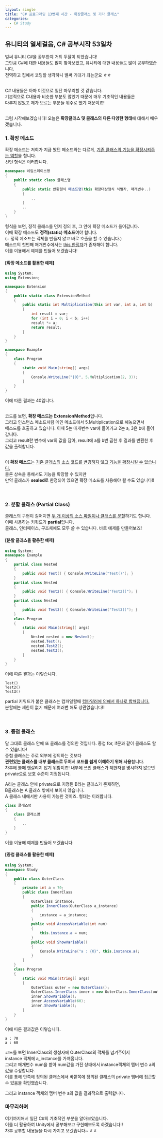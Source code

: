 ```yaml
---
layout: single
title: "C# 프로그래밍 13번째 시간 - 확장클래스 및 기타 클래스"
categories:
  - C# Study
---
```


## 유니티의 열세걸음, C# 공부시작 53일차

벌써 유니티 C#을 공부한지 거의 두달이 되었습니다! <br>
그만큼 C#에 대한 내용들도 많이 찾아보았고, 유니티에 대한 내용들도 많이 공부하였습니다. <br>
전역하고 집에서 코딩할 생각하니 벌써 기대가 되는군요 ㅎㅎ <br> <br>

C# 내용들은 아마 이것으로 일단 마무리할 것 같습니다. <br>
기본적으로 C내용과 비슷한 부분도 많았기 때문에 매우 기초적인 내용들은 <br>
다루지 않았고 제가 모르는 부분들 위주로 했기 때문이죠! <br> <br>

그럼 시작해보겠습니다! 오늘은 **확장클래스 및 클래스의 다른 다양한 형태**에 대해서 배우겠습니다. <br>

### 1. 확장 메소드
확장 메소드는 저희가 지금 봤던 메소드와는 다르게, <U>기존 클래스의 기능을 확장시켜주는 역할</U>을 합니다. <br>
선언 형식은 이러합니다. <br>
```c#
namespace 네임스페이스명
{
	public static class 클래스명
	{
		public static 반환형식 메소드명(this 확장대상형식 식별자, 매개변수..)
		{
			..
		}
		..
	}
}
```

형식을 보면, 정적 클래스를 먼저 정의 후, 그 안에 확장 메소드가 들어갑니다. <br>
이때 확장 메소드도 **정적(static) 메소드**여야 합니다. <br>
(+ 정적 메소드는 객체를 만들지 않고 바로 호출을 할 수 있습니다.) <br>
메소드의 첫번째 매개변수에서는 <U>this 한정자</U>가 존재해야 합니다. <br>
이를 이용해서 예제를 만들어 보겠습니다! <br>
#### [확장 메소드를 활용한 예제]
```c#
using System;
using Extension;

namespace Extension
{
	public static class ExtensionMethod
	{
		public static int Multiplication(this int var, int a, int b)
		{
			int result = var;
			for (int i = 0; i < b; i++)
			result *= a;
			return result;
		}
	}
}

namespace Example
{
	class Program
	{
		static void Main(string[] args)
		{
			Console.WriteLine("{0}", 5.Multiplication(2, 3));
		}
	}
}
```
이에 따른 결과는 40입니다. <br> <br>

코드를 보면, **확장 메소드는 ExtensionMethod**입니다. <br>
그리고 인스턴스 메소드처럼 메인 메소드에서 5.Multiplication으로 해놓으면서 <br>
메소드를 호출하고 있습니다. 이때 5는 매개변수 var에 들어가고 2는 a, 3은 b에 들어갑니다. <br>
그리고 result란 변수에 var의 값을 담아, result에 a를 b번 곱한 후 결과를 반환한 후 값을 출력합니다. <br> <br>

이 **확장 메소드**는 <U>기존 클래스의 소스 코드를 변경하지 않고 기능을 확장시킬 수 있습니다.</U> <br>
물론 상속을 통해서도 기능을 확장할 수 있지만 <br>
만약 클래스가 **sealed**로 한정되어 있으면 확장 메소드를 사용해야 될 수도 있습니다!! <br> <br> <br>


### 2. 분할 클래스 (Partial Class)
클래스의 구현이 길어지면 <U>두 개 이상의 소스 파일이나 클래스를 분할</U>하기도 합니다. <br>
이때 사용하는 키워드가 **partial**입니다. <br>
클래스, 인터페이스, 구조체에도 모두 쓸 수 있습니다. 바로 예제를 만들어보죠! <br>

#### [분할 클래스을 활용한 예제]
```c#
using System;
namespace Example
{
	partial class Nested
	{
		public void Test() { Console.WriteLine("Test()"); }
	}
	partial class Nested
	{
		public void Test2() { Console.WriteLine("Test2()"); }
	}
	partial class Nested
	{
		public void Test3() { Console.WriteLine("Test3()"); }
	}
	class Program
	{
		static void Main(string[] args)
		{
			Nested nested = new Nested();
			nested.Test();
			nested.Test2();
			nested.Test3();
		}
	}
}
```

이에 따른 결과는 이렇습니다.
```
Test()
Test2()
Test3()
```
partial 키워드가 붙은 클래스는 컴파일할때 <U>컴파일러에 의해서 하나로 합쳐집니다.</U> <br>
분할에는 제한이 없기 때문에 여러번 해도 상관없습니다!! <br> <br> <br>


### 3. 중첩 클래스
말 그대로 클래스 안에 또 클래스를 정의한 것입니다. 중첩 for, if문과 같이 클래스도 할 수 있습니다! <br>
중첩 클래스는 주로 외부에 정의하는 것보다 <br>
**관련있는 클래스를 내부 클래스로 두어서 코드를 쉽게 이해하기 위해 사용**합니다. <br>
차후에 볼때 헷갈리지 않기 위함이죠! 내부에 쓰인 클래스가 제한자를 명시하지 않으면 <br>
private으로 보호 수준이 지정됩니다. <br>

A라는 클래스 안에 private으로 지정된 B라는 클래스가 존재하면, <br>
B클래스는 A 클래스 밖에서 보이지 않습니다. <br>
A 클래스 내에서만 사용이 가능한 것이죠. 형태는 이러합니다. <br>

```c#
class 클래스명
{
	class 클래스명
	{
		..
	}
}
```

이를 이용해 예제를 만들어 보겠습니다. <br>
#### [중첩 클래스를 활용한 예제]
```c#
using System;
namespace Study
{
	public class OuterClass
	{
		private int a = 70;
		public class InnerClass
		{
			OuterClass instance;
			public InnerClass(OuterClass a_instance)
			{
				instance = a_instance;
			}
			public void AccessVariable(int num)
			{
				this.instance.a = num;
			}
			public void ShowVariable()
			{
				Console.WriteLine("a : {0}", this.instance.a);
			}
		}
	}
	class Program
	{
		static void Main(string[] args)
		{
			OuterClass outer = new OuterClass();
			OuterClass.InnerClass inner = new OuterClass.InnerClass(outer);
			inner.ShowVariable();
			inner.AccessVariable(60);
			inner.ShowVariable();
		}
	}
}
```

이에 따른 결과값은 이렇습니다. 
```
a : 70
a : 60
```

코드를 보면 InnerClass의 생성자에 OuterClass의 객체를 넘겨주어서 <br>
instance 객체에 a_instance를 가져옵니다. <br>
그리고 매개변수 num을 받아 num값을 가진 상태에서 instance객체의 멤버 변수 a의 값을 수정합니다. <br>
이를 통해 안쪽에 정의된 클래스에서 바깥쪽에 정의된 클래스의 private 멤버에 접근할 수 있음을 확인했습니다. <br>

그리고 instance 객체의 멤버 변수 a의 값을 결과적으로 출력합니다. <br>

### 마무리하며
여기까지해서 일단 C#의 기초적인 부분을 알아보았습니다. <br>
이를 더 활용하여 Unity에서 공부해보고 구현해보도록 하겠습니다!! <br>
차후 공부할 내용들을 다시 가지고 오겠습니다~ ㅎㅎ <br>
